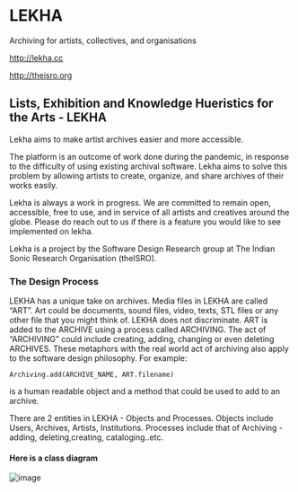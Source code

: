 # LEKHA

Archiving for artists, collectives, and organisations

http://lekha.cc

http://theisro.org

## Lists, Exhibition and Knowledge Hueristics for the Arts - LEKHA

Lekha aims to make artist archives easier and more accessible. 

The platform is an outcome of work done during the pandemic, in response to the difficulty of using existing archival software. Lekha aims to solve this problem by allowing artists to create, organize, and share archives of their works easily.

Lekha is always a work in progress. We are committed to remain open, accessible, free to use, and in service of all artists and creatives around the globe. Please do reach out to us if there is a feature you would like to see implemented on lekha. 

Lekha is a project by the Software Design Research group at The Indian Sonic Research Organisation (theISRO).

### The Design Process

LEKHA has a unique take on archives. Media files in LEKHA are called “ART”. Art could be documents, sound files, video, texts, STL files or any other file that you might think of. LEKHA does not discriminate. ART is added to the ARCHIVE using a process called ARCHIVING. The act of “ARCHIVING” could include creating, adding, changing or even deleting ARCHIVES. These metaphors with the real world act of archiving also apply to the software design philosophy. For example:


```
Archiving.add(ARCHIVE_NAME, ART.filename)
```

is a human readable object and a method that could be used to add to an archive.

There are 2 entities in LEKHA - Objects and Processes. Objects include Users, Archives, Artists, Institutions. Processes include that of Archiving - adding, deleting,creating, cataloging..etc.

#### Here is a class diagram

 ![image](https://user-images.githubusercontent.com/28617707/167278214-16ec383b-3a52-4ec3-b993-73f66b81cafe.png)


